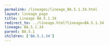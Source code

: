 ```yaml
---
permalink: /lineages/lineage_BA.5.1.34.html
layout: lineage_page
title: Lineage BA.5.1.34
redirect_to: ../lineage.html?lineage=BA.5.1.34
lineage: BA.5.1.34
parent: BA.5.1
children: ['BA.5.1.34']
---
```

